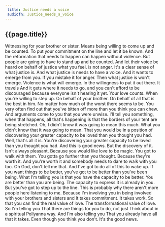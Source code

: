 ```yaml
---
 title: Justice needs a voice
 audiofn: Justice_needs_a_voice
---
```


## {{page.title}}

Witnessing for your brother or sister. Means being willing to come up
and be counted. To put your commitment on the line and let it be known.
And the reformation that needs to happen can happen without violence.
But people are going to have to stand up and be counted. And let their
voice be heard on behalf of justice what you feel. is not anger. It's a
clear sense of what justice is. And what justice is needs to have a
voice. And it wants to emerge from you. If you mistake it for anger.
Then what justice is won't emerge. Violence is what will emerge. In the
willingness to put it out there. It travels And it gets where it needs
to go, and you can't afford to be discouraged because everyone isn't
hearing it yet. Your love counts. When you're willing to step up. On
behalf of your brother. On behalf of all that is the best in him. No
matter how much of the worst there seems to be. You very often find out
that you've bitten off more than you think you can chew. And arguments
come to you that you were unwise. I'll tell you something, when that
happens, all that's happening is that the borders of your tent are being
stretched. Oh, I didn't know it was going to mean this much. What you
didn't know that it was going to mean. That you would be in a position
of discovering your greater capacity to be loved than you thought you
had. Well, that's all it is. You're discovering your greater capacity to
be loved than you thought you had. And this is good news. But the
discovery of it. Isn't always pleasant. Because you would like love to
be magic. You got to walk with them. You gotta go further than you
thought. Because they're worth it. And you're worth it and somebody
needs to dare to walk with you too. Oh God, don't tell me that. And I've
got to do all of this to wake up. If you want things to be better,
you've got to be better than you've been being. What I'm telling you is
that you have the capacity to be better. You are better than you are
being. The capacity to express it is already in you. But you've got to
step up to the line. This is probably why there aren't more people here
listening to me. Because I'm involving you in being involved with your
brothers and sisters and It takes commitment. It takes work. So that you
can find the real value of love. The transformational value of love. So
I'm telling you That there are things for you to do, not just Think
about in a spiritual Pollyanna way. And I'm also telling you That you
already have all that it takes. Even though you think you don't. It's
the good news.

